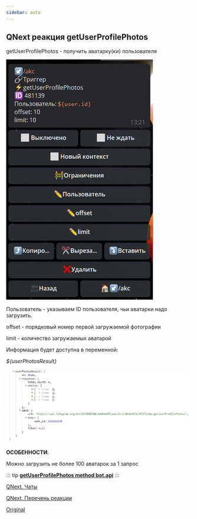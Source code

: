 ```yaml
---
sidebar: auto
---
```


## QNext реакция getUserProfilePhotos

getUserProfilePhotos - получить аватарку(ки) пользователя

![](./1.png)

Пользователь - указываем ID пользователя, чьи аватарки надо загрузить.

offset - порядковый номер первой загружаемой фотографии

limit - количество загружаемых аватарой

Информация будет доступна в переменной:

_${userPhotosResult}_

![](./2.png)

**ОСОБЕННОСТИ**:

Можно загрузить не более 100 аватарок за 1 запрос


::: tip
[**getUserProfilePhotos  method bot.api**](https://core.telegram.org/bots/api#getuserprofilephotos)
:::



[QNext. Чаты](/docs-test/ph/admin/chat-about)

[QNext. Перечень реакции](/docs-test/ph/reactions)



[Original](https://telegra.ph/QNext-admin-reaction-getUserProfilePhotos-01-06)